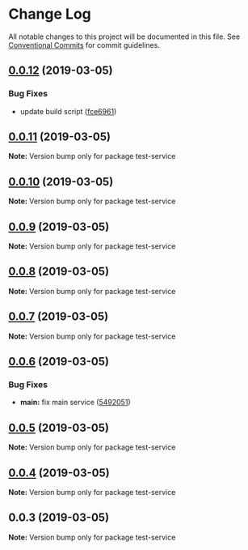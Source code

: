 # Change Log

All notable changes to this project will be documented in this file.
See [Conventional Commits](https://conventionalcommits.org) for commit guidelines.

## [0.0.12](https://github.com/shopback/rate-and-tier-service/src/packages/global/compare/test-service@0.0.11...test-service@0.0.12) (2019-03-05)


### Bug Fixes

* update build script ([fce6961](https://github.com/shopback/rate-and-tier-service/src/packages/global/commit/fce6961))





## [0.0.11](https://github.com/shopback/rate-and-tier-service/src/packages/global/compare/test-service@0.0.10...test-service@0.0.11) (2019-03-05)

**Note:** Version bump only for package test-service





## [0.0.10](https://github.com/shopback/rate-and-tier-service/src/packages/global/compare/test-service@0.0.9...test-service@0.0.10) (2019-03-05)

**Note:** Version bump only for package test-service





## [0.0.9](https://github.com/shopback/rate-and-tier-service/src/packages/global/compare/test-service@0.0.8...test-service@0.0.9) (2019-03-05)

**Note:** Version bump only for package test-service





## [0.0.8](https://github.com/shopback/rate-and-tier-service/src/packages/global/compare/test-service@0.0.7...test-service@0.0.8) (2019-03-05)

**Note:** Version bump only for package test-service





## [0.0.7](https://github.com/shopback/rate-and-tier-service/src/packages/global/compare/test-service@0.0.6...test-service@0.0.7) (2019-03-05)

**Note:** Version bump only for package test-service





## [0.0.6](https://github.com/shopback/rate-and-tier-service/src/packages/global/compare/test-service@0.0.5...test-service@0.0.6) (2019-03-05)


### Bug Fixes

* **main:** fix main service ([5492051](https://github.com/shopback/rate-and-tier-service/src/packages/global/commit/5492051))





## [0.0.5](https://github.com/shopback/rate-and-tier-service/src/packages/global/compare/test-service@0.0.4...test-service@0.0.5) (2019-03-05)

**Note:** Version bump only for package test-service





## [0.0.4](https://github.com/shopback/rate-and-tier-service/src/packages/global/compare/test-service@0.0.3...test-service@0.0.4) (2019-03-05)

**Note:** Version bump only for package test-service





## 0.0.3 (2019-03-05)

**Note:** Version bump only for package test-service
